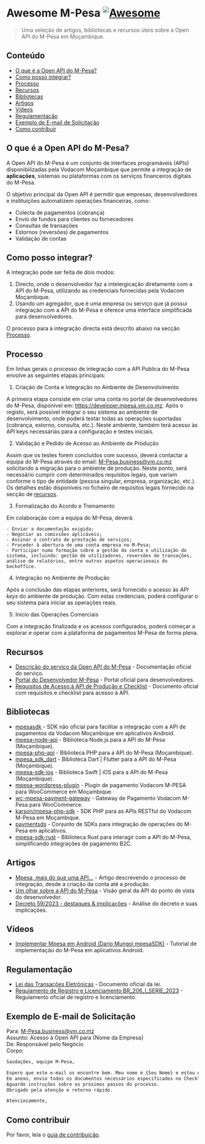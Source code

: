 # Awesome M-Pesa [![Awesome](https://awesome.re/badge-flat.svg)](https://awesome.re)

> Uma seleção de artigos, bibliotecas e recursos úteis sobre a Open API do M-Pesa em Moçambique.

## Conteúdo

- [O que é a Open API do M-Pesa?](#o-que-é-a-open-api-do-m-pesa)
- [Como posso integrar?](#como-posso-integrar)
- [Processo](#processo)
- [Recursos](#recursos)
- [Bibliotecas](#bibliotecas)
- [Artigos](#artigos)
- [Vídeos](#vídeos)
- [Regulamentação](#regulamentação)
- [Exemplo de E-mail de Solicitação](#exemplo-de-e-mail-de-solicitação)
- [Como contribuir](#como-contribuir)

## O que é a Open API do M-Pesa?

A Open API do M-Pesa é um conjunto de interfaces programáveis (APIs)
disponibilizadas pela Vodacom Moçambique que permite a integração de **aplicações**,
sistemas ou plataformas com os serviços financeiros digitais do M-Pesa.

O objetivo principal da Open API é permitir que empresas, desenvolvedores e instituições automatizem operações financeiras, como:

- Colecta de pagamentos (cobrança)
- Envio de fundos para clientes ou fornecedores
- Consultas de transações
- Estornos (reversões) de pagamentos
- Validação de contas

## Como posso integrar?

A integração pode ser feita de dois modos:

1. Directo, onde o desenvolvedor faz a intelergicação diretamente com a API do M-Pesa, utilizando as credenciais fornecidas pela Vodacom Moçambique.
2. Usando um agregador, que é uma empresa ou serviço que já possui integração com a API do M-Pesa e oferece uma interface simplificada para desenvolvedores.

O processo para a integração directa está descrito abaixo na secção [Processo](#processo).

## Processo

Em linhas gerais o processo de integração com a API Publica do M-Pesa envolve as seguintes etapas principais:

1. Criação de Conta e Integração no Ambiente de Desenvolvimento

  A primeira etapa consiste em criar uma conta no portal de desenvolvedores do M-Pesa, disponível em: https://developer.mpesa.vm.co.mz.
  Após o registo, será possível integrar o seu sistema ao ambiente de desenvolvimento, onde poderá testar todas as operações suportadas (cobrança, estorno, consulta, etc.).
  Neste ambiente, também terá acesso às API keys necessárias para a configuração e testes iniciais.

2. Validação e Pedido de Acesso ao Ambiente de Produção

  Assim que os testes forem concluídos com sucesso, deverá contactar a equipa do M-Pesa através do email: M-Pesa.business@vm.co.mz solicitando a migração para o ambiente de produção.
  Neste ponto, será necessário cumprir com determinados requisitos legais, que variam conforme o tipo de entidade (pessoa singular, empresa, organização, etc.).
  Os detalhes estão disponíveis no ficheiro de requisitos legais fornecido na secção de [recursos](#recursos).

3. Formalização do Acordo e Treinamento

  Em colaboração com a equipa do M-Pesa, deverá:

    - Enviar a documentação exigida;
    - Negociar as comissões aplicáveis;
    - Assinar o contrato de prestação de serviços;
    - Proceder à abertura de uma conta empresa no M-Pesa;
    - Participar numa formação sobre a gestão da conta e utilização do sistema, incluindo: gestão de utilizadores, reversões de transações, análise de relatórios, entre outros aspetos operacionais do backoffice.

4. Integração no Ambiente de Produção

Após a conclusão das etapas anteriores, será fornecido o acesso às *API keys* do ambiente de produção. Com estas credenciais, poderá configurar o seu sistema para iniciar as operações reais.

5. Início das Operações Comerciais

Com a integração finalizada e os acessos configurados, poderá começar a explorar e operar com a plataforma de pagamentos M-Pesa de forma plena.

## Recursos

- [Descrição do serviço da Open API do M-Pesa](https://www.vm.co.mz/m-pesa/artigo/api-aberta-do-m-pesa) - Documentação oficial do serviço.
- [Portal do Desenvolvedor M-Pesa](https://developer.mpesa.vm.co.mz/) - Portal oficial para desenvolvedores.
- [Requisitos de Acesso à API de Produção e Checklist](https://github.com/PauloPhagula/awesome-mpesa/files/13706274/Checklist.para.Pessoas.Colectivas.-.Versao.1.7.-.2022.pdf) - Documento oficial com requisitos e checklist para acesso à API.

## Bibliotecas

- [mpesasdk](https://github.com/realdm/mpesasdk) - SDK não oficial para facilitar a integração com a API de pagamentos da Vodacom Moçambique em aplicativos Android.
- [mpesa-node-api](https://github.com/thatfiredev/mpesa-node-api) - Biblioteca Node.js para a API do M-Pesa (Moçambique).
- [mpesa-php-api](https://github.com/abdulmueid/mpesa-php-api) - Biblioteca PHP para a API do M-Pesa (Moçambique).
- [mpesa_sdk_dart](https://github.com/realrgt/mpesa_sdk_dart) - Biblioteca Dart | Flutter para a API do M-Pesa (Moçambique).
- [mpesa-sdk-ios](https://github.com/AlgyJr/MpesaSDK.git) - Biblioteca Swift | iOS para a API do M-Pesa (Moçambique).
- [mpesa-wordpress-plugin](https://github.com/herquiloidehele/mpesa-wordpress-plugin) - Plugin de pagamento Vodacom M-PESA para WooCommerce em Moçambique.
- [wc-mpesa-payment-gateway](https://github.com/turbohost/wc-mpesa-payment-gateway) - Gateway de Pagamento Vodacom M-Pesa para WooCommerce.
- [karson/mpesa-php-sdk](https://github.com/karson/mpesa-php-sdk) - SDK PHP para as APIs RESTful do Vodacom M-Pesa em Moçambique.
- [paymentsds](https://github.com/paymentsds) - Conjunto de SDKs para integração de operações do M-Pesa em aplicativos.
- [mpesa-sdk-rust](https://github.com/GraHms/mpesa-rust-sdk) - Biblioteca Rust para interagir com a API do M-Pesa, simplificando integrações de pagamento B2C.

## Artigos

- [Mpesa, mais do que uma API…](https://medium.com/android-dev-moz/mpesa-mais-do-que-uma-api-bc2ead953cc2) - Artigo descrevendo o processo de integração, desde a criação da conta até a produção.
- [Um olhar sobre a API do M-Pesa](https://medium.com/android-dev-moz/um-olhar-sobre-a-api-do-m-pesa-688fd6abe351) - Visão geral da API do ponto de vista do desenvolvedor.
- [Decreto 59/2023 - destaques & implicações](https://www.linkedin.com/pulse/decreto-592023-destaques-implica%2525C3%2525A7%2525C3%2525B5es-m%2525C3%2525A1rio-j%2525C3%2525BAnior-snpzf%3FtrackingId=tVAdOsDNxQFQ8YzQMotn4w%253D%253D/?trackingId=tVAdOsDNxQFQ8YzQMotn4w%3D%3D) - Análise do decreto e suas implicações.

## Vídeos

- [Implementar Mpesa em Android (Dario Mungoi mpesaSDK)](https://www.youtube.com/watch?v=RtY67lsb5TY) - Tutorial de implementação do M-Pesa em aplicativos Android.

## Regulamentação

- [Lei das Transações Eletrônicas](https://github.com/PauloPhagula/awesome-mpesa/files/12642436/Lei-das-Transaccoes-eletronicas.pdf) - Documento oficial da lei.
- [Regulamento de Registro e Licenciamento BR_206_I_SERIE_2023](https://github.com/PauloPhagula/awesome-mpesa/files/14340618/Regulamento.de.Registo.e.Licenciamento.BR_206_I_SERIE_2023.pdf) - Regulamento oficial de registro e licenciamento.

## Exemplo de E-mail de Solicitação

Para: M-Pesa.business@vm.co.mz  
Assunto: Acesso à Open API para {Nome da Empresa}  
De: Responsável pelo Negócio  
Corpo:

```txt
Saudações, equipe M-Pesa,

Espero que este e-mail os encontre bem. Meu nome é {Seu Nome} e estou entrando em contato como responsável pelo negócio para solicitar formalmente o acesso à Open API.
Em anexo, envio todos os documentos necessários especificados no Checklist fornecido. Certifiquei-me de incluir todas as informações exigidas para sua análise.
Aguardo instruções sobre os próximos passos do processo.
Obrigado pela atenção e retorno rápido.

Atenciosamente,
```

## Como contribuir

Por favor, leia o [guia de contribuição](contributing.md).
